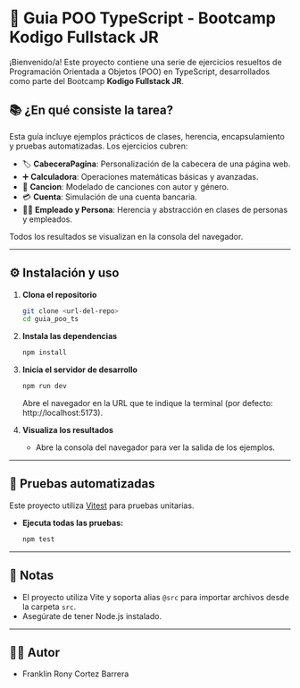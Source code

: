 # 🚀 Guia POO TypeScript - Bootcamp Kodigo Fullstack JR

¡Bienvenido/a! Este proyecto contiene una serie de ejercicios resueltos de Programación Orientada a Objetos (POO) en TypeScript, desarrollados como parte del Bootcamp **Kodigo Fullstack JR**.

## 📚 ¿En qué consiste la tarea?

Esta guía incluye ejemplos prácticos de clases, herencia, encapsulamiento y pruebas automatizadas. Los ejercicios cubren:

- 🏷️ **CabeceraPagina**: Personalización de la cabecera de una página web.
- ➕ **Calculadora**: Operaciones matemáticas básicas y avanzadas.
- 🎵 **Cancion**: Modelado de canciones con autor y género.
- 💳 **Cuenta**: Simulación de una cuenta bancaria.
- 👨‍💼 **Empleado y Persona**: Herencia y abstracción en clases de personas y empleados.

Todos los resultados se visualizan en la consola del navegador.

---

## ⚙️ Instalación y uso

1. **Clona el repositorio**
   ```bash
   git clone <url-del-repo>
   cd guia_poo_ts
   ```
2. **Instala las dependencias**
   ```bash
   npm install
   ```
3. **Inicia el servidor de desarrollo**
   ```bash
   npm run dev
   ```
   Abre el navegador en la URL que te indique la terminal (por defecto: http://localhost:5173).

4. **Visualiza los resultados**
   - Abre la consola del navegador para ver la salida de los ejemplos.

---

## 🧪 Pruebas automatizadas

Este proyecto utiliza [Vitest](https://vitest.dev/) para pruebas unitarias.

- **Ejecuta todas las pruebas:**
  ```bash
  npm test
  ```

---

## 📝 Notas
- El proyecto utiliza Vite y soporta alias `@src` para importar archivos desde la carpeta `src`.
- Asegúrate de tener Node.js instalado.

---

## 👨‍💻 Autor

- Franklin Rony Cortez Barrera

